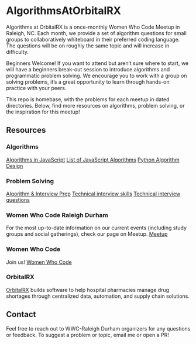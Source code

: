 # AlgorithmsAtOrbitalRX

Algorithms at OrbitalRX is a once-monthly Women Who Code Meetup in Raleigh, NC. Each month, we provide a set of algorithm questions for small groups to collaboratively whiteboard in their preferred coding language. The questions will be on roughly the same topic and will increase in difficulty.

Beginners Welcome! If you want to attend but aren’t sure where to start, we will have a beginners break-out session to introduce algorithms and programmatic problem solving. We encourage you to work with a group on solving problems, it’s a great opportunity to learn through hands-on practice with your peers.

This repo is homebase, with the problems for each meetup in dated directories. Below, find more resources on algorithms, problem solving, or the inspiration for this meetup!

## Resources
### Algorithms
[Algorithms in JavaScript](https://medium.com/siliconwat/algorithms-in-javascript-b0bed68f4038)
[List of JavaScript Algorithms](https://github.com/trekhleb/javascript-algorithms)
[Python Algorithm Design](https://www.tutorialspoint.com/python_data_structure/python_algorithm_design.htm)

### Problem Solving
[Algorithm & Interview Prep](http://meetupresources.herokuapp.com/index.html)
[Technical interview skills](https://www.fullstackacademy.com/blog/how-to-ace-a-technical-interview-reacto)
[Technical interview questions](http://katemats.com/interview-questions/)

### Women Who Code Raleigh Durham
For the most up-to-date information on our current events (including study groups and social gatherings), check our page on Meetup.
[Meetup](https://www.meetup.com/Women-Who-Code-Raleigh-Durham/)

### Women Who Code
Join us!
[Women Who Code](https://www.womenwhocode.com/)

### OrbitalRX
[OrbitalRX](https://orbitalrx.com/) builds software to help hospital pharmacies manage drug shortages through centralized data, automation, and supply chain solutions. 

## Contact
Feel free to reach out to WWC-Raleigh Durham organizers for any questions or feedback. To suggest a problem or topic, email me or open a PR!
